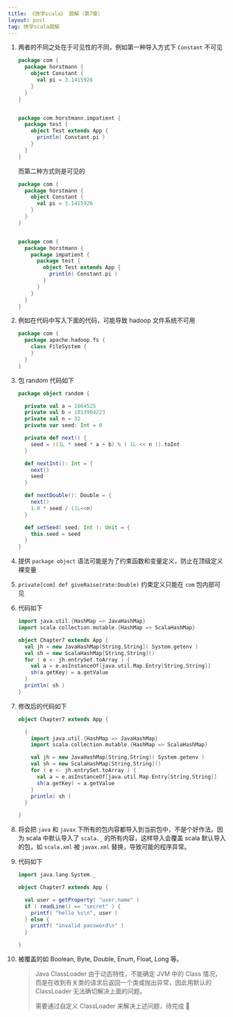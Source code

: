 ```yaml
---
title: 《快学scala》 题解（第7章）
layout: post
tag: 快学scala题解
---
```


1. 两者的不同之处在于可见性的不同，例如第一种导入方式下 `Constant` 不可见

   ```scala
   package com {
	 package horstmann {
	   object Constant {
		 val pi = 3.1415926
	   }
	 }
   }


   package com.horstmann.impatient {
	 package test {
	   object Test extends App {
		 println( Constant.pi )
	   }
	 }
   }
   ```

   而第二种方式则是可见的

   ```scala
   package com {
	 package horstmann {
	   object Constant {
		 val pi = 3.1415926
	   }
	 }
   }


   package com {
	 package horstmann {
	   package impatient {
		 package test {
		   object Test extends App {
			 println( Constant.pi )
		   }
		 }
	   }
	 }
   }
   ```


2. 例如在代码中写入下面的代码，可能导致 hadoop 文件系统不可用

   ```scala
   package com {
	 package apache.hadoop.fs {
	   class FileSystem {
	   }
	 }
   }
   ```

3. 包 random 代码如下

   ```scala
   package object random {

	 private val a = 1664525
	 private val b = 1013904223
	 private val n = 32
	 private var seed: Int = 0

	 private def next() {
	   seed = ((1L * seed * a + b) % ( 1L << n )).toInt
	 }

	 def nextInt(): Int = {
	   next()
	   seed
	 }

	 def nextDouble(): Double = {
	   next()
	   1.0 * seed / (1L<<n)
	 }

	 def setSeed( seed: Int ): Unit = {
	   this.seed = seed
	 }
   }
   ```

4. 提供 `package object` 语法可能是为了约束函数和变量定义，防止在顶级定义裸变量

5. `private[com] def giveRaise(rate:Double)` 约束定义只能在 `com` 包内部可见

6. 代码如下

   ```scala
   import java.util.{HashMap => JavaHashMap}
   import scala.collection.mutable.{HashMap => ScalaHashMap}

   object Chapter7 extends App {
	 val jh = new JavaHashMap[String,String]( System.getenv )
	 val sh = new ScalaHashMap[String,String]()
	 for ( e <- jh.entrySet.toArray ) {
	   val a = e.asInstanceOf[java.util.Map.Entry[String,String]]
	   sh(a.getKey) = a.getValue
	 }
	 println( sh )
   }
   ```

7. 修改后的代码如下

   ```scala
   object Chapter7 extends App {

	 {
	   import java.util.{HashMap => JavaHashMap}
	   import scala.collection.mutable.{HashMap => ScalaHashMap}

	   val jh = new JavaHashMap[String,String]( System.getenv )
	   val sh = new ScalaHashMap[String,String]()
	   for ( e <- jh.entrySet.toArray ) {
		 val a = e.asInstanceOf[java.util.Map.Entry[String,String]]
		 sh(a.getKey) = a.getValue
	   }
	   println( sh )
	 }

   }
   ```

8. 将会把 `java` 和 `javax` 下所有的包内容都导入到当前包中，不是个好作法。因为 scala 中默认导入了 `scala._` 的所有内容，这样导入会覆盖 scala 默认导入的包，如 `scala.xml` 被 `javax.xml` 替换，导致可能的程序异常。

9. 代码如下

   ```scala
   import java.lang.System._

   object Chapter7 extends App {

	 val user = getProperty( "user.name" )
	 if ( readLine() == "secret" ) {
	   printf( "hello %s\n", user )
	 } else {
	   printf( "invalid password\n" )
	 }

   }
   ```

10. 被覆盖的如 Boolean, Byte, Double, Enum, Float, Long 等。

    > Java ClassLoader 由于动态特性，不能确定 JVM 中的 Class 情况，而是在收到有关类的请求后返回一个类或抛出异常，因此用默认的 ClassLoader 无法确切解决上面的问题。
	>
	> 需要通过自定义 ClassLoader 来解决上述问题，待完成 :flags: 

